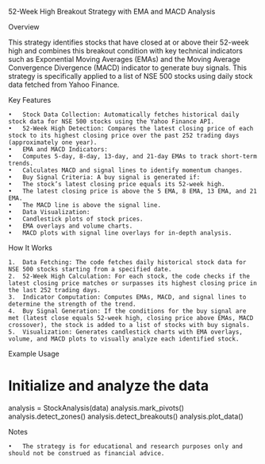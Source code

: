 
52-Week High Breakout Strategy with EMA and MACD Analysis

Overview

This strategy identifies stocks that have closed at or above their 52-week high and combines this breakout condition with key technical indicators such as Exponential Moving Averages (EMAs) and the Moving Average Convergence Divergence (MACD) indicator to generate buy signals. This strategy is specifically applied to a list of NSE 500 stocks using daily stock data fetched from Yahoo Finance.

Key Features

	•	Stock Data Collection: Automatically fetches historical daily stock data for NSE 500 stocks using the Yahoo Finance API.
	•	52-Week High Detection: Compares the latest closing price of each stock to its highest closing price over the past 252 trading days (approximately one year).
	•	EMA and MACD Indicators:
	•	Computes 5-day, 8-day, 13-day, and 21-day EMAs to track short-term trends.
	•	Calculates MACD and signal lines to identify momentum changes.
	•	Buy Signal Criteria: A buy signal is generated if:
	•	The stock’s latest closing price equals its 52-week high.
	•	The latest closing price is above the 5 EMA, 8 EMA, 13 EMA, and 21 EMA.
	•	The MACD line is above the signal line.
	•	Data Visualization:
	•	Candlestick plots of stock prices.
	•	EMA overlays and volume charts.
	•	MACD plots with signal line overlays for in-depth analysis.

How It Works

	1.	Data Fetching: The code fetches daily historical stock data for NSE 500 stocks starting from a specified date.
	2.	52-Week High Calculation: For each stock, the code checks if the latest closing price matches or surpasses its highest closing price in the last 252 trading days.
	3.	Indicator Computation: Computes EMAs, MACD, and signal lines to determine the strength of the trend.
	4.	Buy Signal Generation: If the conditions for the buy signal are met (latest close equals 52-week high, closing price above EMAs, MACD crossover), the stock is added to a list of stocks with buy signals.
	5.	Visualization: Generates candlestick charts with EMA overlays, volume, and MACD plots to visually analyze each identified stock.

Example Usage

# Initialize and analyze the data
analysis = StockAnalysis(data)
analysis.mark_pivots()
analysis.detect_zones()
analysis.detect_breakouts()
analysis.plot_data()

Notes

	•	The strategy is for educational and research purposes only and should not be construed as financial advice.
	
